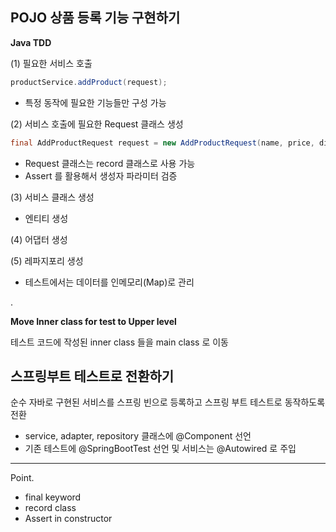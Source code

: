 ## POJO 상품 등록 기능 구현하기

**Java TDD**

(1) 필요한 서비스 호출
```java
productService.addProduct(request);
```
- 특정 동작에 필요한 기능들만 구성 가능

(2) 서비스 호출에 필요한 Request 클래스 생성
```java
final AddProductRequest request = new AddProductRequest(name, price, discountPolicy);
```
- Request 클래스는 record 클래스로 사용 가능
- Assert 를 활용해서 생성자 파라미터 검증

(3) 서비스 클래스 생성
- 엔티티 생성

(4) 어댑터 생성

(5) 레파지포리 생성
- 테스트에서는 데이터를 인메모리(Map)로 관리

.

**Move Inner class for test to Upper level**

테스트 코드에 작성된 inner class 들을 main class 로 이동

## 스프링부트 테스트로 전환하기

순수 자바로 구현된 서비스를 스프링 빈으로 등록하고 스프링 부트 테스트로 동작하도록 전환
- service, adapter, repository 클래스에 @Component 선언
- 기존 테스트에 @SpringBootTest 선언 및 서비스는 @Autowired 로 주입 

---

Point.
- final keyword
- record class
- Assert in constructor